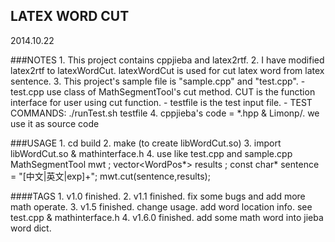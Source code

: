 LATEX WORD CUT
-------------
2014.10.22


###NOTES
    1. This project contains cppjieba and latex2rtf.
    2. I have modified latex2rtf to latexWordCut. latexWordCut is used for cut latex word from latex sentence.
    3. This project's sample file is "sample.cpp" and "test.cpp". 
        - test.cpp use class of MathSegmentTool's cut method. CUT is the function interface for user using cut function.
        - testfile is the test input file.
        - TEST COMMANDS:
            ./runTest.sh testfile
    4. cppjieba's code = *.hpp & Limonp/. we use it as source code

###USAGE
    1. cd build
    2. make (to create libWordCut.so)
    3. import libWordCut.so & mathinterface.h
    4. use like test.cpp and sample.cpp
        MathSegmentTool mwt ;
        vector<WordPos*> results ;
        const char* sentence = "[中文|英文|exp]+";
        mwt.cut(sentence,results);

####TAGS
    1. v1.0 finished.
    2. v1.1 finished. fix some bugs and add more math operate.
    3. v1.5 finished. change usage. add word location info. see test.cpp & mathinterface.h
    4. v1.6.0 finished. add some math word into jieba word dict.
    

